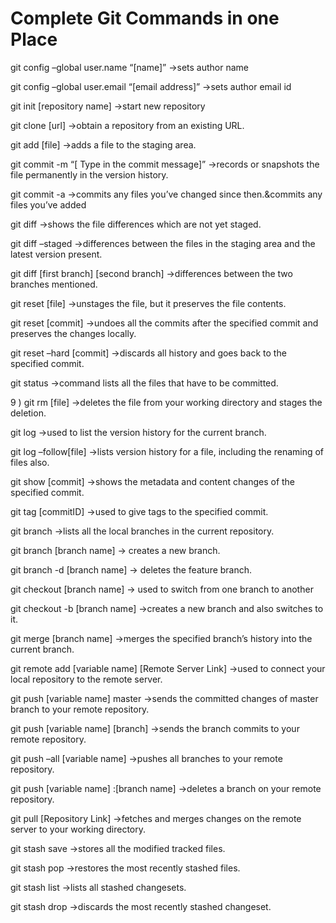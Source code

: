 # Complete Git Commands in one Place

git config –global user.name “[name]” ->sets author name

git config –global user.email “[email address]” ->sets author email id

git init [repository name] ->start new repository

git clone [url] ->obtain a repository from an existing URL.

git add [file] ->adds a file to the staging area.

git commit -m “[ Type in the commit message]” ->records or snapshots the file permanently in the version history.

git commit -a ->commits any files you’ve changed since then.&commits any files you’ve added

git diff ->shows the file differences which are not yet staged.

git diff –staged ->differences between the files in the staging area and the latest version present.

git diff [first branch] [second branch] ->differences between the two branches mentioned.

git reset [file] ->unstages the file, but it preserves the file contents.

git reset [commit] ->undoes all the commits after the specified commit and preserves the changes locally.

git reset –hard [commit] ->discards all history and goes back to the specified commit.

git status ->command lists all the files that have to be committed.

9 ) git rm [file] ->deletes the file from your working directory and stages the deletion.

git log ->used to list the version history for the current branch.

git log –follow[file] ->lists version history for a file, including the renaming of files also.

git show [commit] ->shows the metadata and content changes of the specified commit.

git tag [commitID] ->used to give tags to the specified commit.

git branch ->lists all the local branches in the current repository.

git branch [branch name] -> creates a new branch.

git branch -d [branch name] -> deletes the feature branch.

git checkout [branch name] -> used to switch from one branch to another

git checkout -b [branch name] ->creates a new branch and also switches to it.

git merge [branch name] ->merges the specified branch’s history into the current branch.

git remote add [variable name] [Remote Server Link] ->used to connect your local repository to the remote server.

git push [variable name] master ->sends the committed changes of master branch to your remote repository.

git push [variable name] [branch] ->sends the branch commits to your remote repository.

git push –all [variable name] ->pushes all branches to your remote repository.

git push [variable name] :[branch name] ->deletes a branch on your remote repository.

git pull [Repository Link] ->fetches and merges changes on the remote server to your working directory.

git stash save ->stores all the modified tracked files.

git stash pop ->restores the most recently stashed files.

git stash list ->lists all stashed changesets.

git stash drop ->discards the most recently stashed changeset.
